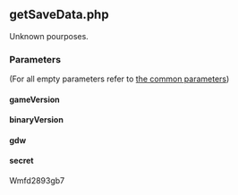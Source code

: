 ## getSaveData.php
Unknown pourposes.
### Parameters
(For all empty parameters refer to [the common parameters](GDDocs/blob/master/endpoints/common_parameters.md))
#### gameVersion
#### binaryVersion
#### gdw
#### secret
Wmfd2893gb7
